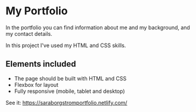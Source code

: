 # My Portfolio 

In the portfolio you can find information about me and my background, and my contact details.

In this project I've used my HTML and CSS skills.

## Elements included 

- The page should be built with HTML and CSS
- Flexbox for layout
- Fully responsive (mobile, tablet and desktop)

See it: https://saraborgstromportfolio.netlify.com/
